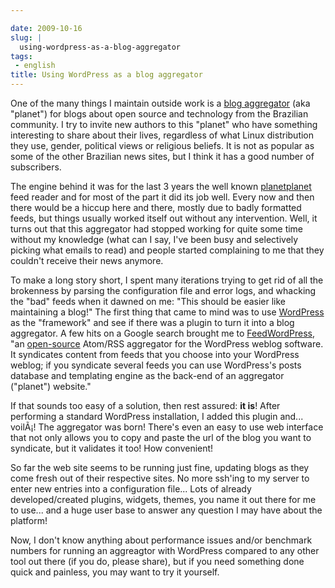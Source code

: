 ```yaml
---

date: 2009-10-16
slug: |
  using-wordpress-as-a-blog-aggregator
tags:
 - english
title: Using WordPress as a blog aggregator
---
```


One of the many things I maintain outside work is a [blog
aggregator](http://planeta.gnulinuxbrasil.org/) (aka "planet") for blogs
about open source and technology from the Brazilian community. I try to
invite new authors to this "planet" who have something interesting to
share about their lives, regardless of what Linux distribution they use,
gender, political views or religious beliefs. It is not as popular as
some of the other Brazilian news sites, but I think it has a good number
of subscribers.

The engine behind it was for the last 3 years the well known
[planetplanet](http://www.planetplanet.org/) feed reader and for most of
the part it did its job well. Every now and then there would be a hiccup
here and there, mostly due to badly formatted feeds, but things usually
worked itself out without any intervention. Well, it turns out that this
aggregator had stopped working for quite some time without my knowledge
(what can I say, I've been busy and selectively picking what emails to
read) and people started complaining to me that they couldn't receive
their news anymore.

To make a long story short, I spent many iterations trying to get rid of
all the brokenness by parsing the configuration file and error logs, and
whacking the "bad" feeds when it dawned on me: "This should be easier
like maintaining a blog!" The first thing that came to mind was to use
[WordPress](http://www.wordpress.org) as the "framework" and see if
there was a plugin to turn it into a blog aggregator. A few hits on a
Google search brought me to
[FeedWordPress](http://feedwordpress.radgeek.com/), "an
[open-source](http://feedwordpress.radgeek.com/wiki/license) Atom/RSS
aggregator for the WordPress weblog software. It syndicates content from
feeds that you choose into your WordPress weblog; if you syndicate
several feeds you can use WordPress's posts database and templating
engine as the back-end of an aggregator ("planet") website."

If that sounds too easy of a solution, then rest assured: **it is**!
After performing a standard WordPress installation, I added this plugin
and... voilÃ¡! The aggregator was born! There's even an easy to use web
interface that not only allows you to copy and paste the url of the blog
you want to syndicate, but it validates it too! How convenient!

So far the web site seems to be running just fine, updating blogs as
they come fresh out of their respective sites. No more ssh'ing to my
server to enter new entries into a configuration file... Lots of already
developed/created plugins, widgets, themes, you name it out there for me
to use... and a huge user base to answer any question I may have about
the platform!

Now, I don't know anything about performance issues and/or benchmark
numbers for running an aggreagtor with WordPress compared to any other
tool out there (if you do, please share), but if you need something done
quick and painless, you may want to try it yourself.
